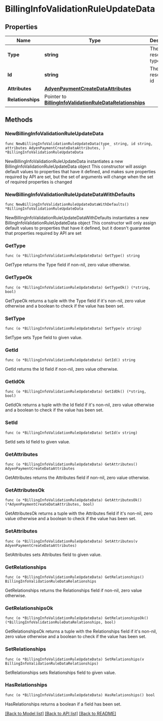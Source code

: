 # BillingInfoValidationRuleUpdateData

## Properties

Name | Type | Description | Notes
------------ | ------------- | ------------- | -------------
**Type** | **string** | The resource&#39;s type | [default to "billing_info_validation_rules"]
**Id** | **string** | The resource&#39;s id | 
**Attributes** | [**AdyenPaymentCreateDataAttributes**](AdyenPaymentCreateDataAttributes.md) |  | 
**Relationships** | Pointer to [**BillingInfoValidationRuleDataRelationships**](BillingInfoValidationRuleDataRelationships.md) |  | [optional] 

## Methods

### NewBillingInfoValidationRuleUpdateData

`func NewBillingInfoValidationRuleUpdateData(type_ string, id string, attributes AdyenPaymentCreateDataAttributes, ) *BillingInfoValidationRuleUpdateData`

NewBillingInfoValidationRuleUpdateData instantiates a new BillingInfoValidationRuleUpdateData object
This constructor will assign default values to properties that have it defined,
and makes sure properties required by API are set, but the set of arguments
will change when the set of required properties is changed

### NewBillingInfoValidationRuleUpdateDataWithDefaults

`func NewBillingInfoValidationRuleUpdateDataWithDefaults() *BillingInfoValidationRuleUpdateData`

NewBillingInfoValidationRuleUpdateDataWithDefaults instantiates a new BillingInfoValidationRuleUpdateData object
This constructor will only assign default values to properties that have it defined,
but it doesn't guarantee that properties required by API are set

### GetType

`func (o *BillingInfoValidationRuleUpdateData) GetType() string`

GetType returns the Type field if non-nil, zero value otherwise.

### GetTypeOk

`func (o *BillingInfoValidationRuleUpdateData) GetTypeOk() (*string, bool)`

GetTypeOk returns a tuple with the Type field if it's non-nil, zero value otherwise
and a boolean to check if the value has been set.

### SetType

`func (o *BillingInfoValidationRuleUpdateData) SetType(v string)`

SetType sets Type field to given value.


### GetId

`func (o *BillingInfoValidationRuleUpdateData) GetId() string`

GetId returns the Id field if non-nil, zero value otherwise.

### GetIdOk

`func (o *BillingInfoValidationRuleUpdateData) GetIdOk() (*string, bool)`

GetIdOk returns a tuple with the Id field if it's non-nil, zero value otherwise
and a boolean to check if the value has been set.

### SetId

`func (o *BillingInfoValidationRuleUpdateData) SetId(v string)`

SetId sets Id field to given value.


### GetAttributes

`func (o *BillingInfoValidationRuleUpdateData) GetAttributes() AdyenPaymentCreateDataAttributes`

GetAttributes returns the Attributes field if non-nil, zero value otherwise.

### GetAttributesOk

`func (o *BillingInfoValidationRuleUpdateData) GetAttributesOk() (*AdyenPaymentCreateDataAttributes, bool)`

GetAttributesOk returns a tuple with the Attributes field if it's non-nil, zero value otherwise
and a boolean to check if the value has been set.

### SetAttributes

`func (o *BillingInfoValidationRuleUpdateData) SetAttributes(v AdyenPaymentCreateDataAttributes)`

SetAttributes sets Attributes field to given value.


### GetRelationships

`func (o *BillingInfoValidationRuleUpdateData) GetRelationships() BillingInfoValidationRuleDataRelationships`

GetRelationships returns the Relationships field if non-nil, zero value otherwise.

### GetRelationshipsOk

`func (o *BillingInfoValidationRuleUpdateData) GetRelationshipsOk() (*BillingInfoValidationRuleDataRelationships, bool)`

GetRelationshipsOk returns a tuple with the Relationships field if it's non-nil, zero value otherwise
and a boolean to check if the value has been set.

### SetRelationships

`func (o *BillingInfoValidationRuleUpdateData) SetRelationships(v BillingInfoValidationRuleDataRelationships)`

SetRelationships sets Relationships field to given value.

### HasRelationships

`func (o *BillingInfoValidationRuleUpdateData) HasRelationships() bool`

HasRelationships returns a boolean if a field has been set.


[[Back to Model list]](../README.md#documentation-for-models) [[Back to API list]](../README.md#documentation-for-api-endpoints) [[Back to README]](../README.md)


